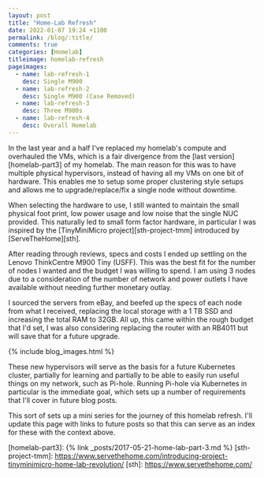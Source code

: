 ```yaml
---
layout: post
title: "Home-Lab Refresh"
date: 2022-01-07 19:24 +1100
permalink: /blog/:title/
comments: true
categories: [Homelab]
titleimage: homelab-refresh
pageimages:
  - name: lab-refresh-1
    desc: Single M900
  - name: lab-refresh-2
    desc: Single M900 (Case Removed)
  - name: lab-refresh-3
    desc: Three M900s
  - name: lab-refresh-4
    desc: Overall Homelab
---
```


In the last year and a half I've replaced my homelab's compute and overhauled the VMs, which is a fair divergence from the [last version][homelab-part3] of my homelab. The main reason for this was to have multiple physical hypervisors, instead of having all my VMs on one bit of hardware. This enables me to setup some proper clustering style setups and allows me to upgrade/replace/fix a single node without downtime.

When selecting the hardware to use, I still wanted to maintain the small physical foot print, low power usage and low noise that the single NUC provided. This naturally led to small form factor hardware, in particular I was inspired by the [TinyMiniMicro project][sth-project-tmm] introduced by [ServeTheHome][sth].

After reading through reviews, specs and costs I ended up settling on the Lenovo ThinkCentre M900 Tiny (USFF). This was the best fit for the number of nodes I wanted and the budget I was willing to spend. I am using 3 nodes due to a consideration of the number of network and power outlets I have available without needing further monetary outlay.

I sourced the servers from eBay, and beefed up the specs of each node from what I received, replacing the local storage with a 1 TB SSD and increasing the total RAM to 32GB. All up, this came within the rough budget that I'd set, I was also considering replacing the router with an RB4011 but will save that for a future upgrade.

{% include blog_images.html %}

These new hypervisors will serve as the basis for a future Kubernetes cluster, partially for learning and partially to be able to easily run useful things on my network, such as Pi-hole. Running Pi-hole via Kubernetes in particular is the immediate goal, which sets up a number of requirements that I'll cover in future blog posts.

This sort of sets up a mini series for the journey of this homelab refresh. I'll update this page with links to future posts so that this can serve as an index for these with the context above.

[homelab-part3]:  {% link _posts/2017-05-21-home-lab-part-3.md %}
[sth-project-tmm]: https://www.servethehome.com/introducing-project-tinyminimicro-home-lab-revolution/
[sth]: https://www.servethehome.com/
